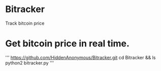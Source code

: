 # Bitracker
Track bitcoin price

# Get bitcoin price in real time.

'''
https://github.com/HiddenAnonymous/Bitracker.git
cd Bitracker && ls
python2 bitracker.py
'''
